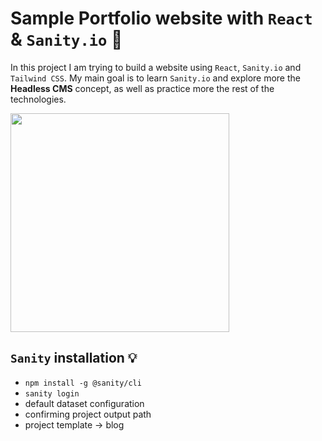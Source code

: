 # Sample Portfolio website with `React` & `Sanity.io` 🐚

In this project I am trying to build a website using `React`, `Sanity.io` and `Tailwind CSS`. My main goal is to learn `Sanity.io` and explore more the **Headless CMS** concept, as well as practice more the rest of the technologies.

<img src='https://media.giphy.com/media/l2JeaBhNoapQTW5PO/giphy.gif' width=350>

## `Sanity` installation 💡

- `npm install -g @sanity/cli`
- `sanity login`
- default dataset configuration
- confirming project output path
- project template -> blog
